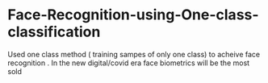 # Face-Recognition-using-One-class-classification
Used one class method ( training sampes of only one class) to acheive face recognition . In the new digital/covid era face biometrics will be the most sold 
